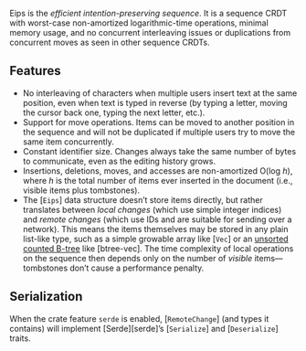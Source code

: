 Eips is the *efficient intention-preserving sequence*. It is a sequence
CRDT with worst-case non-amortized logarithmic-time operations, minimal
memory usage, and no concurrent interleaving issues or duplications from
concurrent moves as seen in other sequence CRDTs.

Features
--------

* No interleaving of characters when multiple users insert text at the same
  position, even when text is typed in reverse (by typing a letter, moving the
  cursor back one, typing the next letter, etc.).
* Support for move operations. Items can be moved to another position in the
  sequence and will not be duplicated if multiple users try to move the same
  item concurrently.
* Constant identifier size. Changes always take the same number of bytes to
  communicate, even as the editing history grows.
* Insertions, deletions, moves, and accesses are non-amortized O(log *h*),
  where *h* is the total number of items ever inserted in the document (i.e.,
  visible items plus tombstones).
* The [`Eips`] data structure doesn’t store items directly, but rather
  translates between *local changes* (which use simple integer indices) and
  *remote changes* (which use IDs and are suitable for sending over a network).
  This means the items themselves may be stored in any plain list-like type,
  such as a simple growable array like [`Vec`] or an [unsorted counted
  B-tree][cb] like [btree-vec]. The time complexity of local operations on the
  sequence then depends only on the number of *visible* items—tombstones don’t
  cause a performance penalty.

[cb]: https://www.chiark.greenend.org.uk/~sgtatham/algorithms/cbtree.html

Serialization
-------------

When the crate feature `serde` is enabled, [`RemoteChange`] \(and types it
contains) will implement [Serde][serde]’s [`Serialize`] and [`Deserialize`]
traits.

